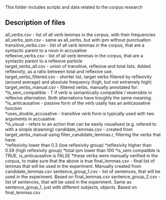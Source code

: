 This folder includes scripts and data related to the corpus research  

## Description of files  
all_verbs.csv - list of all verb lemmas in the corpus, with their frequencies  
all_verbs_ipm.csv - same as all_verbs, but with ipm without punctuation  
transitive_verbs.csv - list of all verb lemmas in the corpus, that are a syntactic parent to a noun in accusative  
reflexive_verbs.csv - list of all verb lemmas in the corpus, that are a syntactic parent to a reflexive particle  
target_verbs_all.csv - union of transitive, reflexive and total lists. Added reflexivity, as a ratio between total and reflexive use.  
target_verbs_filtered.csv - shorter list, target verbs filtered by reflexivity (around average) and absolute frequency (high, but not extremely high)  
target_verbs_manual.csv - filtered verbs, manually annotated for:  
	*is_sem_compatible - T if verb is semantically compatible / reversible in reflexive alternation. Both alternations have troughly the same meaning.  
	*is_anticausative - passive form of the verb usally has an anticausative function  
	*uses_double_accusative - transitive verb form is typically used with two arguments in accusative  
	*is_visual - refers to an action that can be easily visualised (e.g. refered to with a simple drawning)
candidate_lemmas.csv - created from target_verbs_manual using filter_candidate_lemmas.r, filtering the verbs that have:  
	*reflexivity lower than 0.3 (low reflexivity group)
	*reflexivity higher than 0.59 (high reflexivity group)
	*total ipm lower than 100
	*is_sem compatible is TRUE, is_anticausative is FALSE
	*these verbs were manually verified in the corpus, to make sure that the above is true
final_lemmas.csv - final list of lemmas that will be used in the experiment. Manually created from candidate_lemmas.csv
sentence_group_1.csv - list of sentences, that will be used in the experiment. Based on final_lemmas.csv
sentence_group_2.csv - list of sentences, that will be used in the experiment. Same as sentence_group_1, just with different subjects, objects. Based on final_lemmas.csv

	
